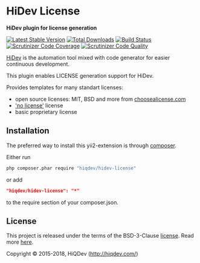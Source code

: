 # HiDev License

**HiDev plugin for license generation**

[![Latest Stable Version](https://poser.pugx.org/hiqdev/hidev-license/v/stable)](https://packagist.org/packages/hiqdev/hidev-license)
[![Total Downloads](https://poser.pugx.org/hiqdev/hidev-license/downloads)](https://packagist.org/packages/hiqdev/hidev-license)
[![Build Status](https://img.shields.io/travis/hiqdev/hidev-license.svg)](https://travis-ci.org/hiqdev/hidev-license)
[![Scrutinizer Code Coverage](https://img.shields.io/scrutinizer/coverage/g/hiqdev/hidev-license.svg)](https://scrutinizer-ci.com/g/hiqdev/hidev-license/)
[![Scrutinizer Code Quality](https://img.shields.io/scrutinizer/g/hiqdev/hidev-license.svg)](https://scrutinizer-ci.com/g/hiqdev/hidev-license/)

[HiDev] is the automation tool mixed with code generator for easier continuous development.

This plugin enables LICENSE generation support for HiDev.

Provides templates for many standart licenses:

- open source licenses: MIT, BSD and more from [choosealicense.com]
- ['no license'](http://choosealicense.com/licenses/no-license/) license
- basic proprietary license

[hidev]: https://github.com/hiqdev/hidev
[choosealicense.com]: http://choosealicense.com/licenses/

## Installation

The preferred way to install this yii2-extension is through [composer](http://getcomposer.org/download/).

Either run

```sh
php composer.phar require "hiqdev/hidev-license"
```

or add

```json
"hiqdev/hidev-license": "*"
```

to the require section of your composer.json.

## License

This project is released under the terms of the BSD-3-Clause [license](LICENSE).
Read more [here](http://choosealicense.com/licenses/bsd-3-clause).

Copyright © 2015-2018, HiQDev (http://hiqdev.com/)
